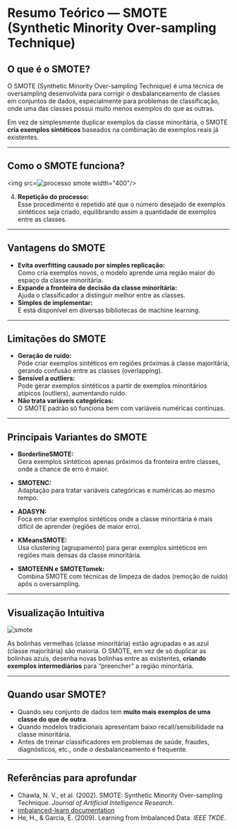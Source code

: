 # Resumo Teórico — SMOTE (Synthetic Minority Over-sampling Technique)

## O que é o SMOTE?

O SMOTE (Synthetic Minority Over-sampling Technique) é uma técnica de oversampling desenvolvida para corrigir o desbalanceamento de classes em conjuntos de dados, especialmente para problemas de classificação, onde uma das classes possui muito menos exemplos do que as outras.

Em vez de simplesmente duplicar exemplos da classe minoritária, o SMOTE **cria exemplos sintéticos** baseados na combinação de exemplos reais já existentes.

---

## Como o SMOTE funciona?
<img src=![processo smote](https://github.com/user-attachments/assets/3a1ecb9a-a424-4fb4-81c0-99eb529c2d3c)  width="400"/>


4. **Repetição do processo:**  
   Esse procedimento é repetido até que o número desejado de exemplos sintéticos seja criado, equilibrando assim a quantidade de exemplos entre as classes.

---

## Vantagens do SMOTE

- **Evita overfitting causado por simples replicação:**  
  Como cria exemplos novos, o modelo aprende uma região maior do espaço da classe minoritária.
- **Expande a fronteira de decisão da classe minoritária:**  
  Ajuda o classificador a distinguir melhor entre as classes.
- **Simples de implementar:**  
  E está disponível em diversas bibliotecas de machine learning.

---

## Limitações do SMOTE

- **Geração de ruído:**  
  Pode criar exemplos sintéticos em regiões próximas à classe majoritária, gerando confusão entre as classes (overlapping).
- **Sensível a outliers:**  
  Pode gerar exemplos sintéticos a partir de exemplos minoritários atípicos (outliers), aumentando ruído.
- **Não trata variáveis categóricas:**  
  O SMOTE padrão só funciona bem com variáveis numéricas contínuas.

---

## Principais Variantes do SMOTE

- **BorderlineSMOTE:**  
  Gera exemplos sintéticos apenas próximos da fronteira entre classes, onde a chance de erro é maior.

- **SMOTENC:**  
  Adaptação para tratar variáveis categóricas e numéricas ao mesmo tempo.

- **ADASYN:**  
  Foca em criar exemplos sintéticos onde a classe minoritária é mais difícil de aprender (regiões de maior erro).

- **KMeansSMOTE:**  
  Usa clustering (agrupamento) para gerar exemplos sintéticos em regiões mais densas da classe minoritária.

- **SMOTEENN e SMOTETomek:**  
  Combina SMOTE com técnicas de limpeza de dados (remoção de ruído) após o oversampling.

---

## Visualização Intuitiva

![smote](https://github.com/user-attachments/assets/2e75e868-8e7e-49c7-a271-b3672db8e03b)


As bolinhas vermelhas (classe minoritária) estão agrupadas e as azul (classe majoritária) são maioria. O SMOTE, em vez de só duplicar as bolinhas azuis, desenha novas bolinhas entre as existentes, **criando exemplos intermediários** para “preencher” a região minoritária.

---

## Quando usar SMOTE?

- Quando seu conjunto de dados tem **muito mais exemplos de uma classe do que de outra**.
- Quando modelos tradicionais apresentam baixo recall/sensibilidade na classe minoritária.
- Antes de treinar classificadores em problemas de saúde, fraudes, diagnósticos, etc., onde o desbalanceamento é frequente.

---

## Referências para aprofundar

- Chawla, N. V., et al. (2002). SMOTE: Synthetic Minority Over-sampling Technique. *Journal of Artificial Intelligence Research*.
- [imbalanced-learn documentation](https://imbalanced-learn.org/stable/over_sampling.html#smote-variants)
- He, H., & Garcia, E. (2009). Learning from Imbalanced Data. *IEEE TKDE*.



